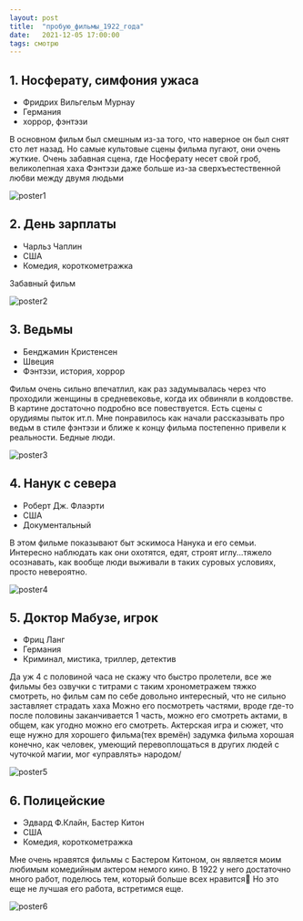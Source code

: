 ```yaml
---
layout: post
title:  "пробую_фильмы_1922_года"
date:   2021-12-05 17:00:00
tags: смотрю
---
```


## 1. Носферату, симфония ужаса
- Фридрих Вильгельм Мурнау
- Германия
- хоррор, фэнтэзи

В основном фильм был смешным из-за того, что наверное он был снят сто лет назад. Но самые культовые сцены фильма пугают, они очень жуткие. Очень забавная сцена, где Носферату несет свой гроб, великолепная хаха Фэнтэзи даже больше из-за сверхъестественной любви между двумя людьми

![poster1](https://www.film.ru/sites/default/files/movies/posters/1624601-1661826.jpeg)

## 2. День зарплаты
- Чарльз Чаплин
- США
- Комедия, короткометражка

Забавный фильм

![poster2](https://upload.wikimedia.org/wikipedia/commons/1/12/Pay_Day_%281922%29_-_3.jpg)

## 3. Ведьмы
- Бенджамин Кристенсен
- Швеция
- Фэнтэзи, история, хоррор

Фильм очень сильно впечатлил, как раз задумывалась через что проходили женщины в средневековье, когда их обвиняли в колдовстве. В картине достаточно подробно все повествуется. Есть сцены с орудиямы пыток ит.п. Мне понравилось как начали рассказывать про ведьм в стиле фэнтэзи и ближе к концу фильма постепенно привели к реальности. Бедные люди.

![poster3](https://m.media-amazon.com/images/I/51YsVH3DRjL.jpg)

## 4. Нанук с севера
- Роберт Дж. Флаэрти
- США
- Документальный

В этом фильме показывают быт эскимоса Нанука и его семьи. Интересно наблюдать как они охотятся, едят, строят иглу...тяжело осознавать, как вообще люди выживали в таких суровых условиях, просто невероятно.

![poster4](https://m.media-amazon.com/images/I/51in4IOgpwL._AC_.jpg)

## 5. Доктор Мабузе, игрок
- Фриц Ланг
- Германия
- Криминал, мистика, триллер, детектив

Да уж 4 с половиной часа не скажу что быстро пролетели, все же фильмы без озвучки с титрами с таким хронометражем тяжко смотреть, но фильм сам по себе довольно интересный, что не сильно заставляет страдать хаха Можно его посмотреть частями, вроде где-то после половины заканчивается 1 часть, можно его смотреть актами, в общем, как угодно можно его смотреть. Актерская игра и сюжет, что еще нужно для хорошего фильма(тех времён) задумка фильма хорошая конечно, как человек, умеющий перевоплощаться в других людей с чуточкой магии, мог «управлять» народом/

![poster5](https://img.moviepostershop.com/dr-mabuse-the-gambler-movie-poster-1922-1020542837.jpg)

## 6. Полицейские
- Эдвард Ф.Клайн, Бастер Китон
- США
- Комедия, короткометражка

Мне очень нравятся фильмы с Бастером Китоном, он является моим любимым комедийным актером немого кино. В 1922 у него достаточно много работ, поделюсь тем, который больше всех нравится🌝 Но это еще не лучшая его работа, встретимся еще.

![poster6](https://m.media-amazon.com/images/M/MV5BMzg4MGI0NWMtYzBmOS00NjVmLWFkMDUtZWY4NTU5MjJlMzcwXkEyXkFqcGdeQXVyNDE5MTU2MDE@._V1_.jpg)
